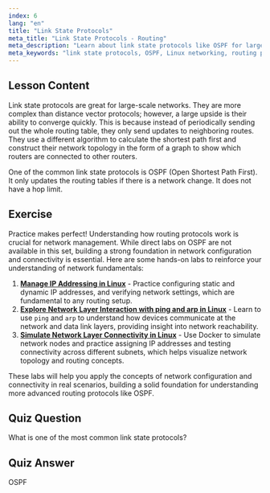 ```yaml
---
index: 6
lang: "en"
title: "Link State Protocols"
meta_title: "Link State Protocols - Routing"
meta_description: "Learn about link state protocols like OSPF for large networks. Understand their fast convergence and how they update routing tables. Start your Linux networking journey!"
meta_keywords: "link state protocols, OSPF, Linux networking, routing protocols, network topology, beginner"
---
```


## Lesson Content

Link state protocols are great for large-scale networks. They are more complex than distance vector protocols; however, a large upside is their ability to converge quickly. This is because instead of periodically sending out the whole routing table, they only send updates to neighboring routes. They use a different algorithm to calculate the shortest path first and construct their network topology in the form of a graph to show which routers are connected to other routers.

One of the common link state protocols is OSPF (Open Shortest Path First). It only updates the routing tables if there is a network change. It does not have a hop limit.

## Exercise

Practice makes perfect! Understanding how routing protocols work is crucial for network management. While direct labs on OSPF are not available in this set, building a strong foundation in network configuration and connectivity is essential. Here are some hands-on labs to reinforce your understanding of network fundamentals:

1. **[Manage IP Addressing in Linux](https://labex.io/labs/comptia-manage-ip-addressing-in-linux-592736)** - Practice configuring static and dynamic IP addresses, and verifying network settings, which are fundamental to any routing setup.
2. **[Explore Network Layer Interaction with ping and arp in Linux](https://labex.io/labs/comptia-explore-network-layer-interaction-with-ping-and-arp-in-linux-592746)** - Learn to use `ping` and `arp` to understand how devices communicate at the network and data link layers, providing insight into network reachability.
3. **[Simulate Network Layer Connectivity in Linux](https://labex.io/labs/comptia-simulate-network-layer-connectivity-in-linux-592752)** - Use Docker to simulate network nodes and practice assigning IP addresses and testing connectivity across different subnets, which helps visualize network topology and routing concepts.

These labs will help you apply the concepts of network configuration and connectivity in real scenarios, building a solid foundation for understanding more advanced routing protocols like OSPF.

## Quiz Question

What is one of the most common link state protocols?

## Quiz Answer

OSPF
